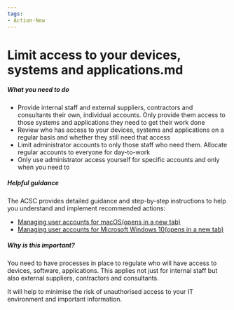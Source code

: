 ```yaml
---
tags:
- Action-Now 
---
```

# Limit access to your devices, systems and applications.md

##### What you need to do

- Provide internal staff and external suppliers, contractors and consultants their own, individual accounts. Only provide them access to those systems and applications they need to get their work done
- Review who has access to your devices, systems and applications on a regular basis and whether they still need that access
- Limit administrator accounts to only those staff who need them. Allocate regular accounts to everyone for day-to-work
- Only use administrator access yourself for specific accounts and only when you need to

##### Helpful guidance

The ACSC provides detailed guidance and step-by-step instructions to help you understand and implement recommended actions:

- [Managing user accounts for macOS(opens in a new tab)](https://www.cyber.gov.au/protect-yourself/securing-your-devices/how-secure-your-device/managing-user-accounts)
- [Managing user accounts for Microsoft Windows 10(opens in a new tab)](https://www.cyber.gov.au/protect-yourself/securing-your-devices/how-secure-your-device/managing-user-accounts)

##### Why is this important?

You need to have processes in place to regulate who will have access to devices, software, applications. This applies not just for internal staff but also external suppliers, contractors and consultants.

It will help to minimise the risk of unauthorised access to your IT environment and important information.